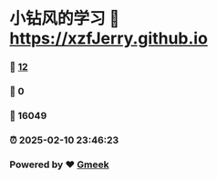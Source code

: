 # 小钻风的学习 :link: https://xzfJerry.github.io 
### :page_facing_up: [12](https://xzfJerry.github.io/tag.html) 
### :speech_balloon: 0 
### :hibiscus: 16049 
### :alarm_clock: 2025-02-10 23:46:23 
### Powered by :heart: [Gmeek](https://github.com/Meekdai/Gmeek)
